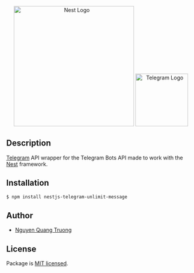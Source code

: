 <p align="center">
  <a href="http://nestjs.com/" target="blank"><img src="https://nestjs.com/img/logo_text.svg" width="320" alt="Nest Logo" /></a> <a href="https://telegram.org" target="blank"><img src="https://telegram.org/img/t_logo.png" width ="140" alt="Telegram Logo"/></a>
</p>

## Description

[Telegram](https://telegram.org) API wrapper for the Telegram Bots API made to work with
the [Nest](https://github.com/nestjs/nest) framework.

## Installation

```bash
$ npm install nestjs-telegram-unlimit-message
```

## Author

- [Nguyen Quang Truong](https://github.com/truongbo17)

## License

Package is [MIT licensed](LICENSE).